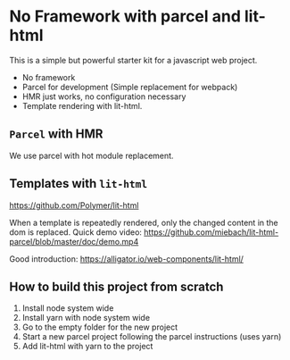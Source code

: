 # No Framework with parcel and lit-html

This is a simple but powerful starter kit for a javascript web project. 

 - No framework
 - Parcel for development (Simple replacement for webpack)
 - HMR just works, no configuration necessary
 - Template rendering with lit-html. 
 
## `Parcel` with HMR

We use parcel with hot module replacement.

## Templates with `lit-html`

https://github.com/Polymer/lit-html

When a template is repeatedly rendered, only the changed content in the
dom is replaced. Quick demo video: https://github.com/miebach/lit-html-parcel/blob/master/doc/demo.mp4

Good introduction: https://alligator.io/web-components/lit-html/

## How to build this project from scratch

1. Install node system wide
2. Install yarn with node system wide
3. Go to the empty folder for the new project
4. Start a new parcel project following the parcel instructions (uses yarn)
5. Add lit-html with yarn to the project
